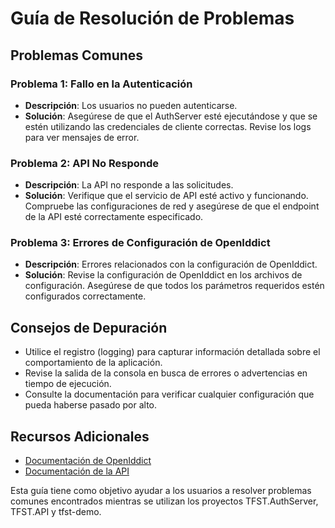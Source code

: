 # Guía de Resolución de Problemas

## Problemas Comunes

### Problema 1: Fallo en la Autenticación
- **Descripción**: Los usuarios no pueden autenticarse.
- **Solución**: Asegúrese de que el AuthServer esté ejecutándose y que se estén utilizando las credenciales de cliente correctas. Revise los logs para ver mensajes de error.

### Problema 2: API No Responde
- **Descripción**: La API no responde a las solicitudes.
- **Solución**: Verifique que el servicio de API esté activo y funcionando. Compruebe las configuraciones de red y asegúrese de que el endpoint de la API esté correctamente especificado.

### Problema 3: Errores de Configuración de OpenIddict
- **Descripción**: Errores relacionados con la configuración de OpenIddict.
- **Solución**: Revise la configuración de OpenIddict en los archivos de configuración. Asegúrese de que todos los parámetros requeridos estén configurados correctamente.

## Consejos de Depuración
- Utilice el registro (logging) para capturar información detallada sobre el comportamiento de la aplicación.
- Revise la salida de la consola en busca de errores o advertencias en tiempo de ejecución.
- Consulte la documentación para verificar cualquier configuración que pueda haberse pasado por alto.

## Recursos Adicionales
- [Documentación de OpenIddict](https://documentation.openiddict.com/)
- [Documentación de la API](./architecture/api.md)

Esta guía tiene como objetivo ayudar a los usuarios a resolver problemas comunes encontrados mientras se utilizan los proyectos TFST.AuthServer, TFST.API y tfst-demo.